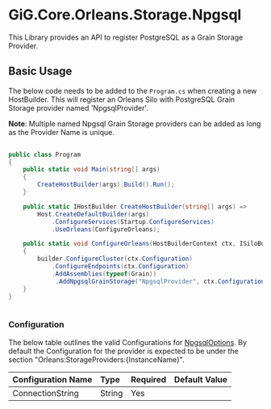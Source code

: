 # GiG.Core.Orleans.Storage.Npgsql

This Library provides an API to register PostgreSQL as a Grain Storage Provider.

## Basic Usage

The below code needs to be added to the `Program.cs` when creating a new HostBuilder. This will register an Orleans Silo with PostgreSQL Grain Storage provider named 'NpgsqlProvider'.

**Note**: Multiple named Npgsql Grain Storage providers can be added as long as the Provider Name is unique.

```csharp
		
public class Program
{
    public static void Main(string[] args)
    {
        CreateHostBuilder(args).Build().Run();
    }

    public static IHostBuilder CreateHostBuilder(string[] args) =>
        Host.CreateDefaultBuilder(args)                                
            .ConfigureServices(Startup.ConfigureServices)
            .UseOrleans(ConfigureOrleans);

    public static void ConfigureOrleans(HostBuilderContext ctx, ISiloBuilder builder)
    {
        builder.ConfigureCluster(ctx.Configuration)
            .ConfigureEndpoints(ctx.Configuration)
            .AddAssemblies(typeof(Grain))
			 .AddNpgsqlGrainStorage("NpgsqlProvider", ctx.Configuration);
    }
}
      
```

### Configuration

The below table outlines the valid Configurations for [NpgsqlOptions](../src/GiG.Core.Orleans.Storage.Npgsql/Configurations/NpgsqlOptions.cs). By default the Configuration for the provider is expected to be under the section "Orleans:StorageProviders:{InstanceName}". 

| Configuration Name | Type   | Required | Default Value |
|:-------------------|:-------|:---------|:--------------|
| ConnectionString   | String | Yes      |               |

